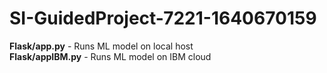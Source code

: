 ﻿# SI-GuidedProject-7221-1640670159
<b>Flask/app.py</b>  -  Runs ML model on local host
<br>
<b>Flask/appIBM.py</b> - Runs ML model on IBM cloud

